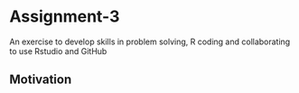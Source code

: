 # Assignment-3
An exercise to develop skills in problem solving, R coding and collaborating to use Rstudio and GitHub
## Motivation



